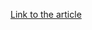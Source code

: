 [Link to the article](https://intel471.com/blog/blankbot-a-new-android-banking-trojan-with-screen-recording-keylogging-and-remote-control-capabilities)
